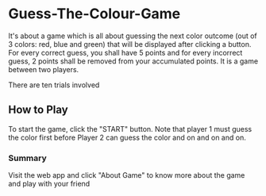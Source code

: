 # Guess-The-Colour-Game

It's about a game which is all about guessing the next color outcome (out of 3 colors: red, blue and green) that will be displayed after clicking a button. For every correct guess, you shall have 5 points and for every incorrect guess, 2 points shall be removed from your accumulated points. It is a game between two players.

There are ten trials involved

## How to Play

To start the game, click the "START" button. Note that player 1 must guess the color first before Player 2 can guess the color and on and on and on.

### Summary

Visit the web app and click "About Game" to know more about the game and play with your friend
